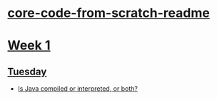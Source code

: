 <a href="https://www.core-code.io/">

# core-code-from-scratch-readme
# Week 1
## Tuesday
<ul>
  <li>Is Java compiled or interpreted, or both?</li>
</ul>
